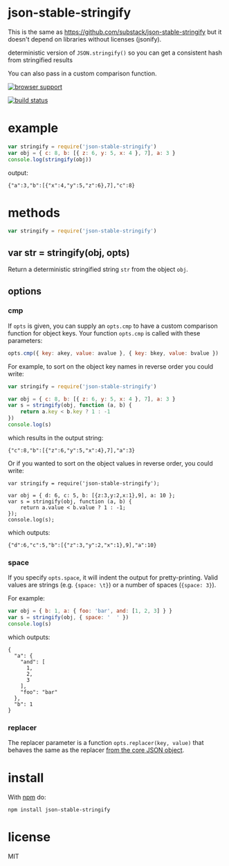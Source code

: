 # json-stable-stringify

This is the same as https://github.com/substack/json-stable-stringify but it doesn't depend on libraries without licenses (jsonify).

deterministic version of `JSON.stringify()` so you can get a consistent hash
from stringified results

You can also pass in a custom comparison function.

[![browser support](https://ci.testling.com/substack/json-stable-stringify.png)](https://ci.testling.com/substack/json-stable-stringify)

[![build status](https://secure.travis-ci.org/substack/json-stable-stringify.png)](http://travis-ci.org/substack/json-stable-stringify)

# example

```js
var stringify = require('json-stable-stringify')
var obj = { c: 8, b: [{ z: 6, y: 5, x: 4 }, 7], a: 3 }
console.log(stringify(obj))
```

output:

```
{"a":3,"b":[{"x":4,"y":5,"z":6},7],"c":8}
```

# methods

```js
var stringify = require('json-stable-stringify')
```

## var str = stringify(obj, opts)

Return a deterministic stringified string `str` from the object `obj`.

## options

### cmp

If `opts` is given, you can supply an `opts.cmp` to have a custom comparison
function for object keys. Your function `opts.cmp` is called with these
parameters:

```js
opts.cmp({ key: akey, value: avalue }, { key: bkey, value: bvalue })
```

For example, to sort on the object key names in reverse order you could write:

```js
var stringify = require('json-stable-stringify')

var obj = { c: 8, b: [{ z: 6, y: 5, x: 4 }, 7], a: 3 }
var s = stringify(obj, function (a, b) {
	return a.key < b.key ? 1 : -1
})
console.log(s)
```

which results in the output string:

```
{"c":8,"b":[{"z":6,"y":5,"x":4},7],"a":3}
```

Or if you wanted to sort on the object values in reverse order, you could write:

```
var stringify = require('json-stable-stringify');

var obj = { d: 6, c: 5, b: [{z:3,y:2,x:1},9], a: 10 };
var s = stringify(obj, function (a, b) {
    return a.value < b.value ? 1 : -1;
});
console.log(s);
```

which outputs:

```
{"d":6,"c":5,"b":[{"z":3,"y":2,"x":1},9],"a":10}
```

### space

If you specify `opts.space`, it will indent the output for pretty-printing.
Valid values are strings (e.g. `{space: \t}`) or a number of spaces
(`{space: 3}`).

For example:

```js
var obj = { b: 1, a: { foo: 'bar', and: [1, 2, 3] } }
var s = stringify(obj, { space: '  ' })
console.log(s)
```

which outputs:

```
{
  "a": {
    "and": [
      1,
      2,
      3
    ],
    "foo": "bar"
  },
  "b": 1
}
```

### replacer

The replacer parameter is a function `opts.replacer(key, value)` that behaves
the same as the replacer
[from the core JSON object](https://developer.mozilla.org/en-US/docs/Web/JavaScript/Guide/Using_native_JSON#The_replacer_parameter).

# install

With [npm](https://npmjs.org) do:

```
npm install json-stable-stringify
```

# license

MIT
